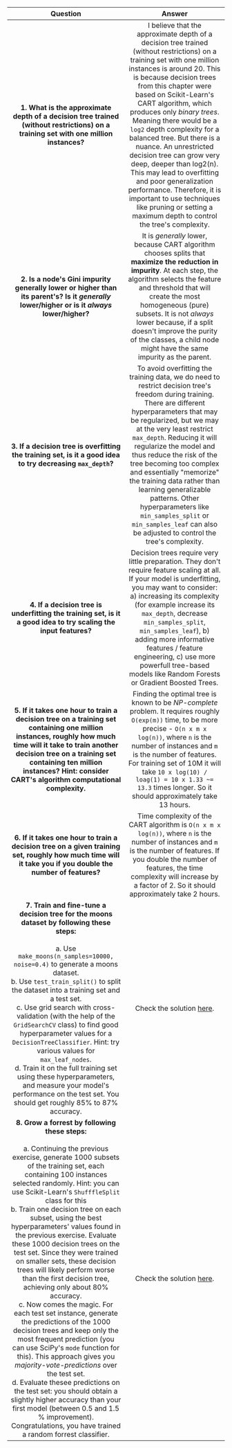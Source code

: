 |                                                                                                                                                                                                                                                                                                                           Question                                                                                                                                                                                                                                                                                                                           |                                                                                                                                                                                                                                                                                                                      Answer                                                                                                                                                                                                                                                                                                                      |
| :----------------------------------------------------------------------------------------------------------------------------------------------------------------------------------------------------------------------------------------------------------------------------------------------------------------------------------------------------------------------------------------------------------------------------------------------------------------------------------------------------------------------------------------------------------------------------------------------------------------------------------------------------------: | :----------------------------------------------------------------------------------------------------------------------------------------------------------------------------------------------------------------------------------------------------------------------------------------------------------------------------------------------------------------------------------------------------------------------------------------------------------------------------------------------------------------------------------------------------------------------------------------------------------------------------------------------: |
|                                                                                                                                                                                                                                                             **1. What is the approximate depth of a decision tree trained (without restrictions) on a training set with one million instances?**                                                                                                                                                                                                                                                             | I believe that the approximate depth of a decision tree trained (without restrictions) on a training set with one million instances is around 20. This is because decision trees from this chapter were based on Scikit-Learn's CART algorithm, which produces only _binary trees_. Meaning there would be a `log2` depth complexity for a balanced tree. But there is a nuance. An unrestricted decision tree can grow very deep, deeper than log2(n). This may lead to overfitting and poor generalization performance. Therefore, it is important to use techniques like pruning or setting a maximum depth to control the tree's complexity. |
|                                                                                                                                                                                                                                                         **2. Is a node's Gini impurity generally lower or higher than its parent's? Is it _generally_ lower/higher or is it _always_ lower/higher?**                                                                                                                                                                                                                                                         |                                                                                                                                 It is _generally_ lower, because CART algorithm chooses splits that **maximize the reduction in impurity**. At each step, the algorithm selects the feature and threshold that will create the most homogeneous (pure) subsets. It is not _always_ lower because, if a split doesn't improve the purity of the classes, a child node might have the same impurity as the parent.                                                                                                                                 |
|                                                                                                                                                                                                                                                                         **3. If a decision tree is overfitting the training set, is it a good idea to try decreasing `max_depth`?**                                                                                                                                                                                                                                                                          |                                                  To avoid overfitting the training data, we do need to restrict decision tree's freedom during training. There are different hyperparameters that may be regularized, but we may at the very least restrict `max_depth`. Reducing it will regularize the model and thus reduce the risk of the tree becoming too complex and essentially "memorize" the training data rather than learning generalizable patterns. Other hyperparameters like `min_samples_split` or `min_samples_leaf` can also be adjusted to control the tree's complexity.                                                   |
|                                                                                                                                                                                                                                                                       **4. If a decision tree is underfitting the training set, is it a good idea to try scaling the input features?**                                                                                                                                                                                                                                                                       |                                                                                                           Decision trees require very little preparation. They don't require feature scaling at all. If your model is underfitting, you may want to consider: a) increasing its complexity (for example increase its `max_depth`, decrease `min_samples_split`, `min_samples_leaf`), b) adding more informative features / feature engineering, c) use more powerfull tree-based models like Random Forests or Gradient Boosted Trees.                                                                                                           |
|                                                                                                                                                                                   **5. If it takes one hour to train a decision tree on a training set containing one million instances, roughly how much time will it take to train another decision tree on a training set containing ten million instances? Hint: consider CART's algorithm computational complexity.**                                                                                                                                                                                   |                                                                                                                                         Finding the optimal tree is known to be _NP-complete_ problem. It requires roughly `O(exp(m))` time, to be more precise - `O(n x m x log(n))`, where `n` is the number of instances and `m` is the number of features. For training set of 10M it will take `10 x log(10) / loag(1) = 10 x 1.33 ~= 13.3` times longer. So it should approximately take 13 hours.                                                                                                                                         |
|                                                                                                                                                                                                                                                  **6. If it takes one hour to train a decision tree on a given training set, roughly how much time will it take you if you double the number of features?**                                                                                                                                                                                                                                                  |                                                                                                                                                                                     Time complexity of the CART algorithm is `O(n x m x log(n))`, where `n` is the number of instances and `m` is the number of features. If you double the number of features, the time complexity will increase by a factor of 2. So it should approximately take 2 hours.                                                                                                                                                                                     |
| **7. Train and fine-tune a decision tree for the moons dataset by following these steps:** <br><br> a. Use `make_moons(n_samples=10000, noise=0.4)` to generate a moons dataset.<br> b. Use `test_train_split()` to split the dataset into a training set and a test set.<br> c. Use grid search with cross-validation (with the help of the `GridSearchCV` class) to find good hyperparameter values for a `DecisionTreeClassifier`. Hint: try various values for `max_leaf_nodes`.<br> d. Train it on the full training set using these hyperparameters, and measure your model's performance on the test set. You should get roughly 85% to 87% accuracy. |                                                                                                                                                                                                                                                                                                                    Check the solution [here](./ex07/main.py).                                                                                                                                                                                                                                                                                                                    |
| **8. Grow a forrest by following these steps:** <br><br> a. Continuing the previous exercise, generate 1000 subsets of the training set, each containing 100 instances selected randomly. Hint: you can use Scikit-Learn's `ShufffleSplit` class for this<br> b. Train one decision tree on each subset, using the best hyperparameters' values found in the previous exercise. Evaluate these 1000 decision trees on the test set. Since they were trained on smaller sets, these decision trees will likely perform worse than the first decision tree, achieving only about 80% accuracy.<br> c. Now comes the magic. For each test set instance, generate the predictions of the 1000 decision trees and keep only the most frequent prediction (you can use SciPy's `mode` function for this). This approach gives you _majority-vote-predictions_ over the test set.<br> d. Evaluate thesee predictions on the test set: you should obtain a slightly higher accuracy than your first model (between 0.5 and 1.5 % improvement). Congratulations, you have trained a random forrest classifier. |                                                                                                                                                                                                                                                                                                                    Check the solution [here](./ex08/main.py).                                                                                                                                                                                                                                                                                                                    |
